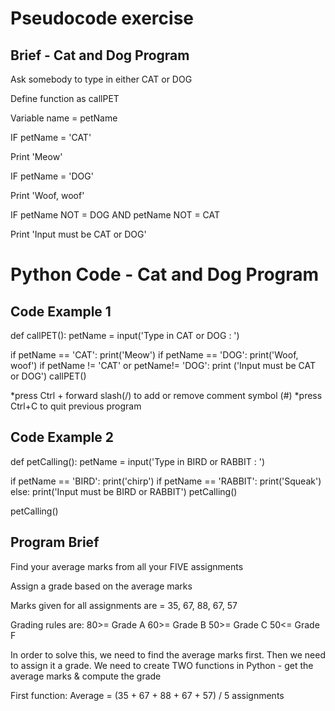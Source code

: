 # Pseudocode exercise
## Brief - Cat and Dog Program

Ask somebody to type in either CAT or DOG

Define function as callPET

Variable name = petName

IF petName = 'CAT'

  Print 'Meow'
  
IF petName = 'DOG'

  Print 'Woof, woof'
  
IF petName NOT = DOG AND petName NOT = CAT
  
  Print 'Input must be CAT or DOG'
##

    
# Python Code - Cat and Dog Program
## Code Example 1
def callPET():
  petName = input('Type in CAT or DOG : ')
  
  if petName == 'CAT':
    print('Meow')
  if petName == 'DOG':
    print('Woof, woof')
  if petName != 'CAT' or petName!= 'DOG':
    print ('Input must be CAT or DOG')
    callPET()

*press Ctrl + forward slash(/) to add or remove comment symbol (#)
*press Ctrl+C to quit previous program
###

## Code Example 2
def petCalling():
  petName = input('Type in BIRD or RABBIT : ')
  
  if petName == 'BIRD':
    print('chirp')
  if petName == 'RABBIT':
    print('Squeak')
  else:
    print('Input must be BIRD or RABBIT')
    petCalling()

petCalling()

## Program Brief

Find your average marks from all your FIVE assignments

Assign a grade based on the average marks

Marks given for all assignments are = 35, 67, 88, 67, 57

Grading rules are:  80>= Grade A
                    60>= Grade B
                    50>= Grade C
                    50<= Grade F
                    
In order to solve this, we need to find the average marks first. Then we need to assign it a grade.
We need to create TWO functions in Python - get the average marks & compute the grade
                    
First function: Average = (35 + 67 + 88 + 67 + 57) / 5 assignments
